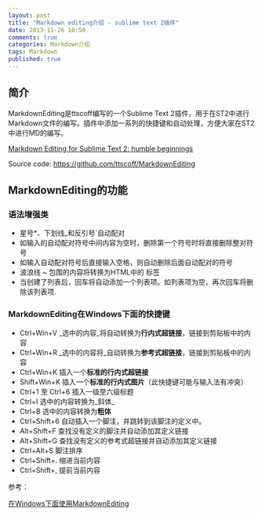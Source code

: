 ```yaml
---
layout: post
title: "Markdown editing介绍 - sublime text 2插件"
date: 2013-11-26 10:50
comments: true
categories: Markdown介绍
tags: Markdown
published: true
---
```


## 简介
MarkdownEditing是ttscoff编写的一个Sublime Text 2插件，用于在ST2中进行Markdown文件的编写。插件中添加一系列的快捷键和自动处理，方便大家在ST2中进行MD的编写。

[Markdown Editing for Sublime Text 2: humble beginnings](http://brettterpstra.com/2012/05/17/markdown-editing-for-sublime-text-2-humble-beginnings/)

Source code: <https://github.com/ttscoff/MarkdownEditing>

## MarkdownEditing的功能

### 语法增强类

+ 星号\*、下划线\_和反引号\`自动配对
+ 如输入的自动配对符号中间内容为空时，删除第一个符号时将直接删除整对符号
+ 如输入自动配对符号后直接输入空格，则自动删除后面自动配对的符号
+ 波浪线 ~ 包围的内容将转换为HTML中的 标签
+ 当创建了列表后，回车将自动添加一个列表项。如列表项为空，再次回车将删除该列表项.

### MarkdownEditing在Windows下面的快捷键

+ Ctrl+Win+V _选中的内容_将自动转换为**行内式超链接**，链接到剪贴板中的内容
+ Ctrl+Win+R _选中的内容将_自动转换为**参考式超链接**，链接到剪贴板中的内容
+ Ctrl+Win+K 插入一个**标准的行内式超链接**
+ Shift+Win+K 插入一个**标准的行内式图片**（此快捷键可能与输入法有冲突）
+ Ctrl+1 至 Ctrl+6 插入一级至六级标题
+ Ctrl+I 选中的内容转换为_斜体_
+ Ctrl+B 选中的内容转换为**粗体**
+ Ctrl+Shift+6 自动插入一个脚注，并跳转到该脚注的定义中。
+ Alt+Shift+F 查找没有定义的脚注并自动添加其定义链接
+ Alt+Shift+G 查找没有定义的参考式超链接并自动添加其定义链接
+ Ctrl+Alt+S 脚注排序
+ Ctrl+Shift+. 缩进当前内容
+ Ctrl+Shift+, 提前当前内容

参考：

[在Windows下面使用MarkdownEditing](http://blog.edi-c.com/post/mod-mdediting-for-win)



